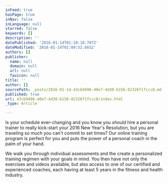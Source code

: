 ```yaml
---
inFeed: true
hasPage: true
inNav: false
inLanguage: null
starred: false
keywords: []
description: ''
datePublished: '2016-01-14T01:10:10.707Z'
dateModified: '2016-01-14T01:09:52.665Z'
authors: []
publisher:
  name: null
  domain: null
  url: null
  favicon: null
title: ''
author: []
sourcePath: _posts/2016-01-14-43cb9496-40e7-4d30-b156-82326f1fccc8.md
published: true
url: 43cb9496-40e7-4d30-b156-82326f1fccc8/index.html
_type: Article

---
```

Is your schedule ever-changing and you know you _should_ hire a personal trainer to really kick-start your 2016 New Year's Resolution, but you are traveling so much you can't commit to set times?  Our online training program is perfect for you and puts the power of a personal coach in the palm of your hand.

We walk you through individual assessments and the create a personalized training regimen with your goals in mind.  You then have not only the exercises and videos available, but also access to one of our certified and experienced coaches, each having at least 5 years in the fitness and health industry.